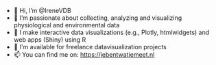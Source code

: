 - 👋 Hi, I’m @IreneVDB
- 👀 I’m passionate about collecting, analyzing and visualizing physiological and environmental data
- 🌱 I make interactive data visualizations (e.g., Plotly, htmlwidgets) and web apps (Shiny) using R
- 🤝 I'm available for freelance datavisualization projects
- 📫 You can find me on: https://jebentwatjemeet.nl

<!---
IreneVDB/IreneVDB is a ✨ special ✨ repository because its `README.md` (this file) appears on your GitHub profile.
You can click the Preview link to take a look at your changes.
--->
